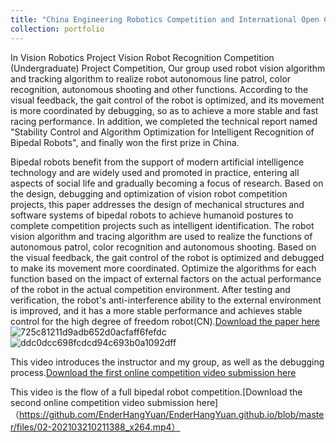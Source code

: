```yaml
---
title: "China Engineering Robotics Competition and International Open Championship, 2021"
collection: portfolio
---
```


In Vision Robotics Project Vision Robot Recognition Competition (Undergraduate) Project Competition, Our group used robot vision algorithm and tracking algorithm to realize robot autonomous line patrol, color recognition, autonomous shooting and other functions. According to the visual feedback, the gait control of the robot is optimized, and its movement is more coordinated by debugging, so as to achieve a more stable and fast racing performance. In addition, we completed the technical report named "Stability Control and Algorithm Optimization for Intelligent Recognition of Bipedal Robots", and finally won the first prize in China.

Bipedal robots benefit from the support of modern artificial intelligence technology and are widely used and promoted in practice, entering all aspects of social life and gradually becoming a focus of research. Based on the design, debugging and optimization of vision robot competition projects, this paper addresses the design of mechanical structures and software systems of bipedal robots to achieve humanoid postures to complete competition projects such as intelligent identification. The robot vision algorithm and tracing algorithm are used to realize the functions of autonomous patrol, color recognition and autonomous shooting. Based on the visual feedback, the gait control of the robot is optimized and debugged to make its movement more coordinated. Optimize the algorithms for each function based on the impact of external factors on the actual performance of the robot in the actual competition environment. After testing and verification, the robot's anti-interference ability to the external environment is improved, and it has a more stable performance and achieves stable control for the high degree of freedom robot(CN).[Download the paper here](https://github.com/EnderHangYuan/EnderHangYuan.github.io/blob/master/files/03-202103210211388.pdf)![725c81211d9adb652d0acfaff6fefdc](https://user-images.githubusercontent.com/98693538/153570646-1454780a-633b-4b19-9b5d-7ccc9ffffd98.jpg)
![ddc0dcc698fcdcd94c693b0a1092dff](https://user-images.githubusercontent.com/98693538/153570653-37a8ffcf-c086-412c-92b4-b7165fd2c512.jpg)

This video introduces the instructor and my group, as well as the debugging process.[Download the first online competition video submission here](https://github.com/EnderHangYuan/EnderHangYuan.github.io/blob/master/images/01-202103210211388_x264.mp4)

This video is the flow of a full bipedal robot competition.[Download the second online competition video submission here]（https://github.com/EnderHangYuan/EnderHangYuan.github.io/blob/master/files/02-202103210211388_x264.mp4）
